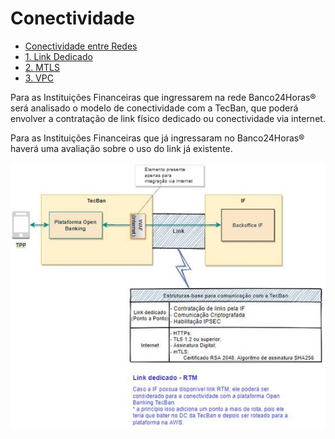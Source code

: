 # Conectividade

- [Conectividade entre Redes](#especificação-plataforma-de-open-banking)
- [1. Link Dedicado](#1-identificação-do-documento)
- [2. MTLS](#3-visão-geral)
- [3. VPC](#4-visão-geral)


Para as Instituições Financeiras que ingressarem na rede Banco24Horas® será analisado o modelo de conectividade com a TecBan, que poderá envolver a contratação de link físico dedicado ou conectividade via internet. 
	

Para as Instituições Financeiras que já ingressaram no Banco24Horas® haverá uma avaliação sobre o uso do link já existente.


![Representação dos modelos de conectividade possíveis](../images/conectividade1.jpg)